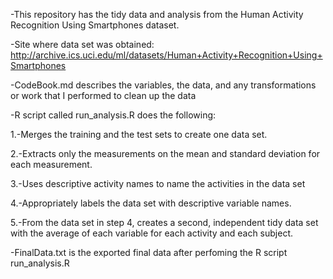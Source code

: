 -This repository has the tidy data and analysis from the Human Activity Recognition Using Smartphones dataset.


-Site where data set was obtained: 
http://archive.ics.uci.edu/ml/datasets/Human+Activity+Recognition+Using+Smartphones


-CodeBook.md describes the variables, the data, and any transformations or work that I performed to clean up the data


-R script called run_analysis.R does the following:

1.-Merges the training and the test sets to create one data set.

2.-Extracts only the measurements on the mean and standard deviation for each measurement.

3.-Uses descriptive activity names to name the activities in the data set

4.-Appropriately labels the data set with descriptive variable names.

5.-From the data set in step 4, creates a second, independent tidy data set with the average of each variable for each activity and each subject.


-FinalData.txt is the exported final data after perfoming the R script run_analysis.R
